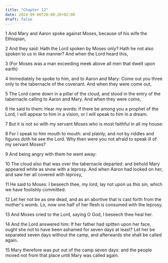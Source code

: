 ```yaml
---
title: "Chapter 12"
date: 2024-09-06T20:00:26+02:00
draft: false
---
```



1 And Mary and Aaron spoke against Moses, because of his wife the Ethiopian,

2 And they said: Hath the Lord spoken by Moses only? Hath he not also spoken to us in like manner? And when the Lord heard this,

3 (For Moses was a man exceeding meek above all men that dwelt upon earth)

4 Immediately he spoke to him, and to Aaron and Mary: Come out you three only to the tabernacle of the covenant. And when they were come out,

5 The Lord came down in a pillar of the cloud, and stood in the entry of the tabernacle calling to Aaron and Mary. And when they were come,

6 He said to them: Hear my words: if there be among you a prophet of the Lord, I will appear to him in a vision, or I will speak to him in a dream.

7 But it is not so with my servant Moses who is most faithful in all my house:

8 For I speak to him mouth to mouth: and plainly, and not by riddles and figures doth he see the Lord. Why then were you not afraid to speak ill of my servant Moses?

9 And being angry with them he went away:

10 The cloud also that was over the tabernacle departed: and behold Mary appeared white as snow with a leprosy. And when Aaron had looked on her, and saw her all covered with leprosy,

11 He said to Moses: I beseech thee, my lord, lay not upon us this sin, which we have foolishly committed:

12 Let her not be as one dead, and as an abortive that is cast forth from the mother's womb. Lo, now one half of her flesh is consumed with the leprosy.

13 And Moses cried to the Lord, saying O God, I beseech thee heal her.

14 And the Lord answered him: If her father had spitten upon her face, ought she not to have been ashamed for seven days at least? Let her be separated seven days without the camp, and afterwards she shall be called again.

15 Mary therefore was put out of the camp seven days: and the people moved not from that place until Mary was called again.

